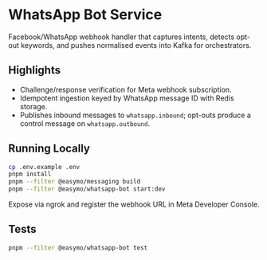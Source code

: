 # WhatsApp Bot Service

Facebook/WhatsApp webhook handler that captures intents, detects opt-out keywords, and pushes normalised events into Kafka for orchestrators.

## Highlights

- Challenge/response verification for Meta webhook subscription.
- Idempotent ingestion keyed by WhatsApp message ID with Redis storage.
- Publishes inbound messages to `whatsapp.inbound`; opt-outs produce a control message on `whatsapp.outbound`.

## Running Locally

```bash
cp .env.example .env
pnpm install
pnpm --filter @easymo/messaging build
pnpm --filter @easymo/whatsapp-bot start:dev
```

Expose via ngrok and register the webhook URL in Meta Developer Console.

## Tests

```bash
pnpm --filter @easymo/whatsapp-bot test
```
